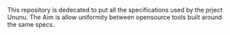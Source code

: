 This repository is dedecated to put all the specifications used by the prject Ununu. The Aim is allow uniformity between opensource tools built around the same specs. 